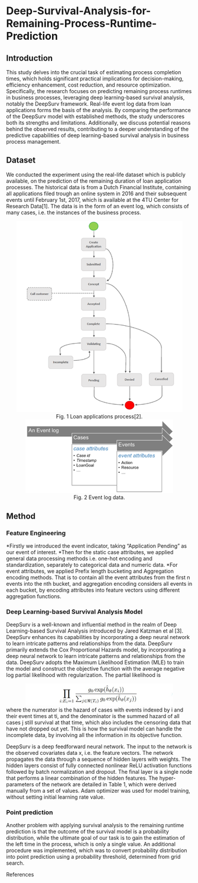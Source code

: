 # Deep-Survival-Analysis-for-Remaining-Process-Runtime-Prediction

## Introduction
This study delves into the crucial task of estimating process completion times, which holds significant practical implications for decision-making, efficiency enhancement, cost reduction, and resource optimization. Specifically, the research focuses on predicting remaining process runtimes in business processes, leveraging deep learning-based survival analysis, notably the DeepSurv framework. Real-life event log data from loan applications forms the basis of the analysis. By comparing the performance of the DeepSurv model with established methods, the study underscores both its strengths and limitations. Additionally, we discuss potential reasons behind the observed results, contributing to a deeper understanding of the predictive capabilities of deep learning-based survival analysis in business process management.

## Dataset
We conducted the experiment using the real-life dataset which is publicly available, on the prediction of the remaining duration of loan application processes. The historical data is from a Dutch Financial Institute, containing all applications filed trough an online system in 2016 and their subsequent events until February 1st, 2017, which is available at the 4TU Center for Research Data[1]. The data is in the form of an event log, which consists of many cases, i.e. the instances of the business process. 
<div align=center>
<img width='450' src='https://github.com/Shu-Shine/Deep-Survival-Analysis-for-Remaining-Process-Runtime-Prediction/blob/main/images/Loan_applications_process.png'/>  
<div>Fig. 1 Loan applications process[2].</div>
<img width='400' src='https://github.com/Shu-Shine/Deep-Survival-Analysis-for-Remaining-Process-Runtime-Prediction/blob/main/images/event_log.png'/> 
<div>Fig. 2 Event log data.</div>
</div>

## Method
### Feature Engineering
*Firstly we introduced the event indicator, taking “Application Pending” as our event of interest.
*Then for the static case attributes, we applied general data processing methods i.e. one-hot encoding and standardization, separately to categorical data and numeric data.
*For event attributes, we applied Prefix length bucketing and Aggregation encoding methods. That is to contain all the event attributes from the first n events into
the nth bucket, and aggregation encoding considers all events in each bucket, by encoding attributes into feature vectors using different aggregation functions. 

### Deep Learning-based Survival Analysis Model
DeepSurv is a well-known and influential method in the realm of Deep Learning-based Survival Analysis introduced by Jared Katzman et al [3]. DeepSurv enhances its capabilities by incorporating a deep neural network to learn intricate patterns and relationships from the data. 
DeepSurv primarily extends the Cox Proportional Hazards model, by incorporating a deep neural network to learn intricate patterns and relationships from the data. DeepSurv adopts the Maximum Likelihood Estimation (MLE) to train the model and construct the objective function with the average negative log partial likelihood with regularization. The partial likelihood is
<div align=center> 
<img width='400' src='https://github.com/Shu-Shine/Deep-Survival-Analysis-for-Remaining-Process-Runtime-Prediction/blob/main/images/equation1.jpg'/>   
</div>
where the numerator is the hazard of cases with events indexed by i and their event times at ti, and the denominator is the summed hazard of all cases j still survival at that time, which also includes the censoring data that have not dropped out yet. This is how the survival model can handle the incomplete data, by involving all the information in its objective function.  

DeepSurv is a deep feedforward neural network. The input to the network is the observed covariates data x, i.e. the feature vectors. The network propagates the data through a sequence of hidden layers with weights. The hidden layers consist of fully connected nonlinear ReLU activation functions followed by batch normalization and dropout. The final layer is a single node that performs a linear combination of the hidden features. The hyper-parameters of the network are detailed in Table 1, which were derived manually from a set of values. Adam optimizer was used for model training, without setting initial learning rate value.

### Point prediction
Another problem with applying survival analysis to the remaining runtime prediction is that the outcome of the survival model is a probability distribution, while the ultimate goal of our task is to gain the estimation of the left time in the process, which is only a single value. An additional procedure was implemented, which was to convert probability distribution into point prediction using a probability threshold, determined from grid search.

References


